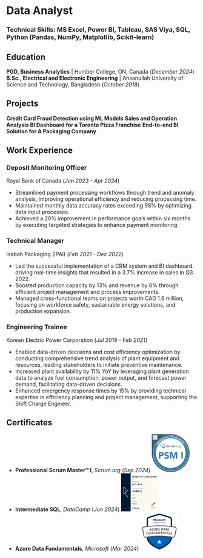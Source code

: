 # Data Analyst

### Technical Skills: MS Excel, Power BI, Tableau, SAS Viya, SQL, Python (Pandas, NumPy, Matplotlib, Scikit-learn)

## Education
**PGD, Business Analytics** | Humber College, ON, Canada (_December 2024_)
**B.Sc., Electrical and Electronic Engineering** | Ahsanullah University of Science and Technology, Bangladesh (_October 2018_)

## Projects
**Credit Card Fraud Detection using ML Models**
**Sales and Operation Analysis BI Dashboard for a Toronto Pizza Franchise**
**End-to-end BI Solution for A Packaging Company**

## Work Experience
### Deposit Monitoring Officer 
Royal Bank of Canada (_Jun 2023 - Apr 2024_)
- Streamlined payment processing workflows through trend and anomaly analysis, improving operational efficiency and reducing processing time.
- Maintained monthly data accuracy rates exceeding 98% by optimizing data input processes.
- Achieved a 20% improvement in performance goals within six months by executing targeted strategies to enhance payment monitoring.

### Technical Manager 
Isabah Packaging (IPAI) (_Feb 2021 - Dec 2022_)
- Led the successful implementation of a CRM system and BI dashboard, driving real-time insights that resulted in a 3.7% increase in sales in Q3 2022.
- Boosted production capacity by 13% and revenue by 6% through efficient project management and process improvements.
- Managed cross-functional teams on projects worth CAD 1.6 million, focusing on workforce safety, sustainable energy solutions, and production expansion.

### Engineering Trainee 
Korean Electric Power Corporation (_Jul 2019 - Feb 2021_)
- Enabled data-driven decisions and cost efficiency optimization by conducting comprehensive trend analysis of plant equipment and resources, leading stakeholders to initiate preventive maintenance.
- Increased plant availability by 11% YoY by leveraging plant generation data to analyze fuel consumption, power output, and forecast power demand, facilitating data-driven decisions. 
- Enhanced emergency response times by 15% by providing technical expertise in efficiency planning and project management, supporting the Shift Charge Engineer.

## Certificates
- **Professional Scrum Master™ I**, _Scrum.org_ (_Sep 2024_) <img src="assets/img/psm_badge.png" alt="Professional Scrum Master I" width="100" height="100"/>
- **Intermediate SQL**, _DataCamp_ (_Jun 2024_) <img src="assets/img/int_sql_cert.png" alt="Intermediate SQL" width="100" height="100"/> 
- **Azure Data Fundamentals**, _Microsoft_ (_Mar 2024_) <img src="assets/img/dp900_badge.png" alt="Azure Data Fundamentals" width="100" height="100"/> 
